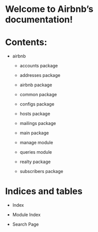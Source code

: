 <!-- Airbnb documentation master file, created by
sphinx-quickstart on Mon Apr 19 22:08:21 2021.
You can adapt this file completely to your liking, but it should at least
contain the root `toctree` directive. -->
# Welcome to Airbnb’s documentation!

# Contents:


* airbnb


    * accounts package


    * addresses package


    * airbnb package


    * common package


    * configs package


    * hosts package


    * mailings package


    * main package


    * manage module


    * queries module


    * realty package


    * subscribers package


# Indices and tables


* Index


* Module Index


* Search Page
